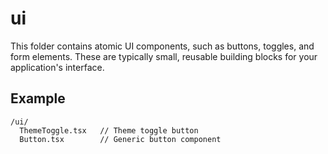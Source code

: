 # ui

This folder contains atomic UI components, such as buttons, toggles, and form elements. These are typically small, reusable building blocks for your application's interface.

## Example

```
/ui/
  ThemeToggle.tsx   // Theme toggle button
  Button.tsx        // Generic button component
```

